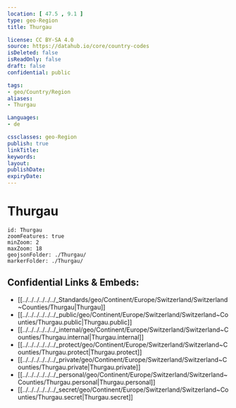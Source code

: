 ```yaml
---
location: [ 47.5 , 9.1 ] 
type: geo-Region
title: Thurgau

license: CC BY-SA 4.0
source: https://datahub.io/core/country-codes
isDeleted: false
isReadOnly: false
draft: false
confidential: public

tags:
- geo/Country/Region
aliases:
- Thurgau

Languages:
- de

cssclasses: geo-Region
publish: true
linkTitle: 
keywords: 
layout: 
publishDate: 
expiryDate: 
---
```


# Thurgau

```leaflet
id: Thurgau
zoomFeatures: true 
minZoom: 2 
maxZoom: 18
geojsonFolder: ./Thurgau/
markerFolder: ./Thurgau/
```


## Confidential Links & Embeds: 
- [[../../../../../../_Standards/geo/Continent/Europe/Switzerland/Switzerland~Counties/Thurgau|Thurgau]] 
- [[../../../../../../_public/geo/Continent/Europe/Switzerland/Switzerland~Counties/Thurgau.public|Thurgau.public]] 
- [[../../../../../../_internal/geo/Continent/Europe/Switzerland/Switzerland~Counties/Thurgau.internal|Thurgau.internal]] 
- [[../../../../../../_protect/geo/Continent/Europe/Switzerland/Switzerland~Counties/Thurgau.protect|Thurgau.protect]] 
- [[../../../../../../_private/geo/Continent/Europe/Switzerland/Switzerland~Counties/Thurgau.private|Thurgau.private]] 
- [[../../../../../../_personal/geo/Continent/Europe/Switzerland/Switzerland~Counties/Thurgau.personal|Thurgau.personal]] 
- [[../../../../../../_secret/geo/Continent/Europe/Switzerland/Switzerland~Counties/Thurgau.secret|Thurgau.secret]] 

